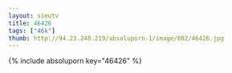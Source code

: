 ```yaml
--- 
layout: sieutv
title: 46426
tags: ["46k"]
thumb: http://94.23.248.219/absoluporn-1/image/002/46426.jpg
---
```

{% include absoluporn key="46426" %} 
